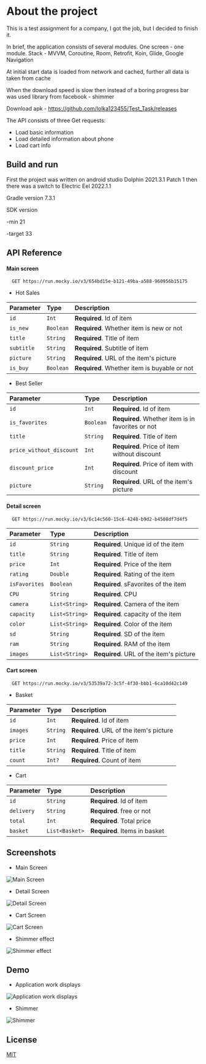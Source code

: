 
# About the project
This is a test assignment for a company, I got the job, but I decided to finish it.

In brief, the application consists of several modules. One screen - one module.
Stack - MVVM, Coroutine, Room, Retrofit, Koin, Glide, Google Navigation

At initial start data is loaded from network and cached, further all data is taken from cache

When the download speed is slow then instead of a boring progress bar was used library from facebook - shimmer

Download apk - https://github.com/lolka123455/Test_Task/releases

The API consists of three Get requests: 
- Load basic information
- Load detailed information about phone
- Load cart info






## Build and run

First the project was written on android studio Dolphin 2021.3.1 Patch 1 then there was a switch to Electric Eel 2022.1.1

Gradle version 7.3.1

SDK version

-min 21

-target 33
## API Reference

#### Main screen

```
  GET https://run.mocky.io/v3/654bd15e-b121-49ba-a588-960956b15175
```

- Hot Sales

| Parameter | Type     | Description                |
| :-------- | :------- | :------------------------- |
| `id` | `Int` | **Required**. Id of item |
| `is_new` | `Boolean` | **Required**. Whether item is new or not |
| `title` | `String` | **Required**. Title of item |
| `subtitle` | `String` | **Required**. Subtitle of item|
| `picture` | `String` | **Required**. URL of the item's picture |
| `is_buy` | `Boolean` | **Required**. Whether item is buyable or not |

- Best Seller

| Parameter | Type     | Description                |
| :-------- | :------- | :------------------------- |
| `id` | `Int` | **Required**. Id of item |
| `is_favorites` | `Boolean` | **Required**. Whether item is in favorites or not |
| `title` | `String` | **Required**. Title of item |
| `price_without_discount` | `Int` | **Required**. Price of item without discount |
| `discount_price` | `Int` | **Required**. Price of item with discount |
| `picture` | `String` | **Required**. URL of the item's picture |

#### Detail screen

```
  GET https://run.mocky.io/v3/6c14c560-15c6-4248-b9d2-b4508df7d4f5
``` 

| Parameter | Type     | Description                |
| :-------- | :------- | :------------------------- |
| `id` | `String` | **Required**. Unique id of the item |
| `title` | `String` | **Required**. Title of item |
| `price` | `Int` | **Required**. Price of the item|
| `rating` | `Double` | **Required**. Rating of the item |
| `isFavorites` | `Boolean` | **Required**. sFavorites of the item |
| `CPU` | `String` | **Required**. CPU|
| `camera` | `List<String>` | **Required**. Camera of the item|
| `capacity` | `List<String>` | **Required**. capacity of the item|
| `color` | `List<String>` | **Required**. Color of the item|
| `sd` | `String` | **Required**. SD of the item|
| `ram` | `String` | **Required**. RAM of the item| 
| `images` | `List<String>` | **Required**. URL of the item's picture| 

#### Cart screen

```
  GET https://run.mocky.io/v3/53539a72-3c5f-4f30-bbb1-6ca10d42c149
```

- Basket

| Parameter | Type     | Description                |
| :-------- | :------- | :------------------------- |
| `id` | `Int` | **Required**. Id of item |
| `images` | `String` | **Required**. URL of the item's picture |
| `price` | `Int` | **Required**. Price of item |
| `title` | `String` | **Required**. Title of item|
| `count` | `Int?` | **Required**. Count of item |


- Cart

| Parameter | Type     | Description                |
| :-------- | :------- | :------------------------- |
| `id` | `String` | **Required**. Id of item |
| `delivery` | `String` | **Required**. free or not |
| `total` | `Int` | **Required**. Total price |
| `basket` | `List<Basket>` | **Required**. Items in basket |

## Screenshots

- Main Screen

![Main Screen](https://user-images.githubusercontent.com/49922631/215332952-fe5d2db6-86d4-478a-8fe1-b0afc6420df7.png)

- Detail Screen

![Detail Screen](https://user-images.githubusercontent.com/49922631/215332999-efc85cf2-68fd-482b-9bae-72717b60f188.png)

- Cart Screen

![Cart Screen](https://user-images.githubusercontent.com/49922631/215333150-13404c09-1eb8-4f26-8757-b730931df64d.png)

- Shimmer effect

![Shimmer effect](https://user-images.githubusercontent.com/49922631/215333399-596129c4-4d42-4a42-81a0-0d8434d6b334.png)




## Demo

- Application work displays

![Application work displays](https://user-images.githubusercontent.com/49922631/215334213-01020a41-ead2-485a-b64e-cd0ff9c6b52c.gif)

- Shimmer

![Shimmer](https://user-images.githubusercontent.com/49922631/215333776-d4fd7d2b-34c8-4285-8416-2f75ce4498a8.gif)


## License

[MIT](https://choosealicense.com/licenses/mit/)

